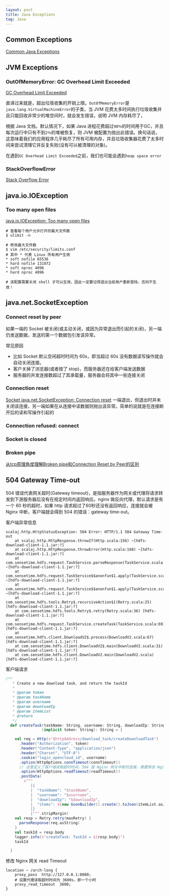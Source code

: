 ```yaml
---
layout: post
title: Java Exceptions
tag: Java
---
```


## Common Exceptions
[Common Java Exceptions](https://www.baeldung.com/java-common-exceptions)

## JVM Exceptions
### OutOfMemoryError: GC Overhead Limit Exceeded
[GC Overhead Limit Exceeded](https://www.baeldung.com/java-gc-overhead-limit-exceeded)

直译过来就是，超出垃圾收集的开销上限。`OutOfMemoryError`是`java.lang.VirtualMachineError`的子类，当 JVM 花费太多时间执行垃圾收集并且只能回收非常少的堆空间时，就会发生错误，说明 JVM 内存耗尽了，
                                   
根据 Java 文档，默认情况下，如果 Java 进程花费超过`98％`的时间用于GC，并且每次运行中只有不到`2％`的堆被恢复，则 JVM 被配置为抛出此错误。换句话说，这意味着我们的应用程序几乎耗尽了所有可用内存，并且垃圾收集器花费了太多时间来尝试清理它并反复失败(没有可以被清理的对象)。

在遇到`GC Overhead Limit Exceeded`之前，我们也可能会遇到`heap space error`


### StackOverflowError
[Stack Overflow Error](https://www.baeldung.com/java-stack-overflow-error)

## java.io.IOException
### Too many open files
[java.io.IOException: Too many open files](https://www.cnblogs.com/kongzhongqijing/articles/3735664.html)

```shell
# 查看每个用户允许打开的最大文件数
$ ulimit -n

# 修改最大文件数
$ vim /etc/security/limits.conf
# 其中 * 代表 Linux 所有用户生效
* soft nofile 65536
* hard nofile 131072
* soft nproc 4096
* hard nproc 4096

# 该配置需要关闭 shell 才可以生效，因此一定要记得退出当前用户重新登陆，否则不生效！
```

## java.net.SocketException
### Connect reset by peer
如果一端的 Socket 被关闭(或主动关闭，或因为异常退出而引起的关闭)，另一端仍发送数据，发送的第一个数据包引发该异常。

常见原因
* 比如 Socket 默认空闲超时时间为 60s，即当超过 60s 没有数据读写操作就会自动关闭连接。
* 客户关掉了浏览器(或者按了 stop)，而服务器还在给客户端发送数据
* 服务器的并发连接数超过了其承载量，服务器会将其中一些连接关闭

### Connection reset
[Socket java.net.SocketException: Connection reset](https://blog.csdn.net/xc_zhou/article/details/80950753)
一端退出，但退出时并未关闭该连接，另一端如果在从连接中读数据则抛出该异常。简单的说就是在连接断开后的读和写操作引起的

### Connection refused: connect

### Socket is closed

### Broken pipe
[从tcp原理角度理解Broken pipe和Connection Reset by Peer的区别](http://lovestblog.cn/blog/2014/05/20/tcp-broken-pipe/)

## 504 Gateway Time-out
504 错误代表网关超时(Gateway timeout)，是指服务器作为网关或代理将请求转发到下游服务器后没有在规定时间内返回响应。nginx 做反向代理，默认请求是有一个 60 秒的超时，如果 http 请求超过了60秒还没有返回响应，连接就会被 Nginx 中断，客户端就会得到 504 的错误：gateway time-out。

客户端异常信息
```console
scalaj.http.HttpStatusException: 504 Error: HTTP/1.1 504 Gateway Time-out
	at scalaj.http.HttpResponse.throwIf(Http.scala:156) ~[hdfs-download-client-1.1.jar:?]
	at scalaj.http.HttpResponse.throwError(Http.scala:168) ~[hdfs-download-client-1.1.jar:?]
	at com.sensetime.hdfs.request.TaskService.parseResponse(TaskService.scala:281) ~[hdfs-download-client-1.1.jar:?]
	at com.sensetime.hdfs.request.TaskService$$anonfun$1.apply(TaskService.scala:70) ~[hdfs-download-client-1.1.jar:?]
	at com.sensetime.hdfs.request.TaskService$$anonfun$1.apply(TaskService.scala:70) ~[hdfs-download-client-1.1.jar:?]
	at com.sensetime.hdfs.tools.Retry$.recursiveAction$1(Retry.scala:25) [hdfs-download-client-1.1.jar:?]
	at com.sensetime.hdfs.tools.Retry$.retry(Retry.scala:36) [hdfs-download-client-1.1.jar:?]
	at com.sensetime.hdfs.request.TaskService.createTask(TaskService.scala:69) [hdfs-download-client-1.1.jar:?]
	at com.sensetime.hdfs.client.DownloadV2$.process(DownloadV2.scala:67) [hdfs-download-client-1.1.jar:?]
	at com.sensetime.hdfs.client.DownloadV2$.main(DownloadV2.scala:31) [hdfs-download-client-1.1.jar:?]
	at com.sensetime.hdfs.client.DownloadV2.main(DownloadV2.scala) [hdfs-download-client-1.1.jar:?]
```

客户端请求
```scala
/**
   * Create a new download task, and return the taskId
   *
   * @param token
   * @param taskName
   * @param username
   * @param downloadIp
   * @param itemList
   * @return
   */
  def createTask(taskName: String, username: String, downloadIp: String, itemList: List[Item])
                (implicit token: String): String = {

    val req = Http(s"$httpAddress/download_task/createDownloadTask")
      .header("Authorization", token)
      .header("Content-Type", "application/json")
      .header("Charset", "UTF-8")
      .cookie("login_opencloud_id", username)
      .option(HttpOptions.connTimeout(connTimeout))
      // 这里定义了客户端读取超时时间，504 是 Nginx 网关中断的连接，需要修改 Nginx 网关的超时时间
      .option(HttpOptions.readTimeout(readTimeout))
      .postData(
        s"""
           |{
           |  "taskName": "$taskName",
           |  "username": "$username",
           |  "downloadIp": "$downloadIp",
           |  "items": ${new GsonBuilder().create().toJson(itemList.asJava)}
           |}
           |""".stripMargin)
    val resp = Retry.retry(maxRetry) {
      parseResponse(req.asString)
    }
    val taskId = resp.body
    logger.info(s"createTask: TaskId = ${resp.body}")
    taskId

  }
```

修改 Nginx 网关 read Timeout
```shell
location ~ /arch-long {
    proxy_pass  http://127.0.0.1:8080;
    # 设置代理读取超时时间为 3600s，即一个小时
    proxy_read_timeout  3600;
}
```